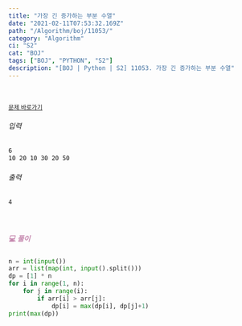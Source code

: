 ```yaml
---
title: "가장 긴 증가하는 부분 수열"
date: "2021-02-11T07:53:32.169Z"
path: "/Algorithm/boj/11053/"
category: "Algorithm"
ci: "S2"
cat: "BOJ"
tags: ["BOJ", "PYTHON", "S2"]
description: "[BOJ | Python | S2] 11053. 가장 긴 증가하는 부분 수열"
---
```


<br />

<a href="https://www.acmicpc.net/problem/11053"><small>문제 바로가기</small></a>

###### 입력

```sh
6
10 20 10 30 20 50
```

###### 출력

```sh
4
```

<br />

##### <h5 style="color:#C587AE;">💻 풀이</h5>

```python
n = int(input())
arr = list(map(int, input().split()))
dp = [1] * n
for i in range(1, n):
    for j in range(i):
        if arr[i] > arr[j]:
            dp[i] = max(dp[i], dp[j]+1)
print(max(dp))
```

